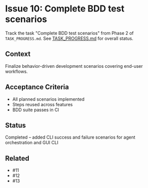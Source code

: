 # Issue 10: Complete BDD test scenarios

Track the task "Complete BDD test scenarios" from Phase 2 of `TASK_PROGRESS.md`.
See [TASK_PROGRESS.md](../TASK_PROGRESS.md) for overall status.

## Context
Finalize behavior-driven development scenarios covering end-user
workflows.

## Acceptance Criteria
- All planned scenarios implemented
- Steps reused across features
- BDD suite passes in CI

## Status
Completed – added CLI success and failure scenarios for agent orchestration and GUI CLI

## Related
- #11
- #12
- #13

